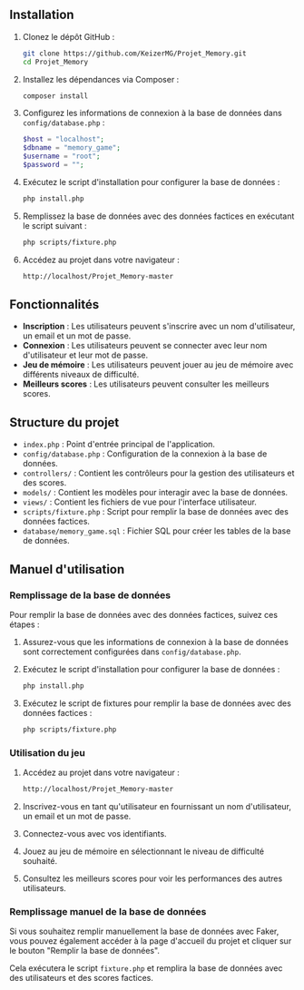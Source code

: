 ## Installation

1. Clonez le dépôt GitHub :
   ```sh
   git clone https://github.com/KeizerMG/Projet_Memory.git
   cd Projet_Memory
   ```

2. Installez les dépendances via Composer :
   ```sh
   composer install
   ```

3. Configurez les informations de connexion à la base de données dans `config/database.php` :
   ```php
   $host = "localhost";
   $dbname = "memory_game";
   $username = "root";
   $password = "";
   ```

4. Exécutez le script d'installation pour configurer la base de données :
   ```sh
   php install.php
   ```

5. Remplissez la base de données avec des données factices en exécutant le script suivant :
   ```sh
   php scripts/fixture.php
   ```

6. Accédez au projet dans votre navigateur :
   ```sh
   http://localhost/Projet_Memory-master
   ```

## Fonctionnalités

- **Inscription** : Les utilisateurs peuvent s'inscrire avec un nom d'utilisateur, un email et un mot de passe.
- **Connexion** : Les utilisateurs peuvent se connecter avec leur nom d'utilisateur et leur mot de passe.
- **Jeu de mémoire** : Les utilisateurs peuvent jouer au jeu de mémoire avec différents niveaux de difficulté.
- **Meilleurs scores** : Les utilisateurs peuvent consulter les meilleurs scores.

## Structure du projet

- `index.php` : Point d'entrée principal de l'application.
- `config/database.php` : Configuration de la connexion à la base de données.
- `controllers/` : Contient les contrôleurs pour la gestion des utilisateurs et des scores.
- `models/` : Contient les modèles pour interagir avec la base de données.
- `views/` : Contient les fichiers de vue pour l'interface utilisateur.
- `scripts/fixture.php` : Script pour remplir la base de données avec des données factices.
- `database/memory_game.sql` : Fichier SQL pour créer les tables de la base de données.

## Manuel d'utilisation

### Remplissage de la base de données

Pour remplir la base de données avec des données factices, suivez ces étapes :

1. Assurez-vous que les informations de connexion à la base de données sont correctement configurées dans `config/database.php`.

2. Exécutez le script d'installation pour configurer la base de données :
   ```sh
   php install.php
   ```

3. Exécutez le script de fixtures pour remplir la base de données avec des données factices :
   ```sh
   php scripts/fixture.php
   ```

### Utilisation du jeu

1. Accédez au projet dans votre navigateur :
   ```sh
   http://localhost/Projet_Memory-master
   ```

2. Inscrivez-vous en tant qu'utilisateur en fournissant un nom d'utilisateur, un email et un mot de passe.

3. Connectez-vous avec vos identifiants.

4. Jouez au jeu de mémoire en sélectionnant le niveau de difficulté souhaité.

5. Consultez les meilleurs scores pour voir les performances des autres utilisateurs.

### Remplissage manuel de la base de données

Si vous souhaitez remplir manuellement la base de données avec Faker, vous pouvez également accéder à la page d'accueil du projet et cliquer sur le bouton "Remplir la base de données".

Cela exécutera le script `fixture.php` et remplira la base de données avec des utilisateurs et des scores factices.

